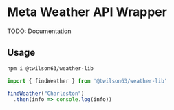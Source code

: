 # Meta Weather API Wrapper

TODO: Documentation

## Usage

``` sh
npm i @twilson63/weather-lib 
```

``` js
import { findWeather } from '@twilson63/weather-lib'

findWeather("Charleston")
  .then(info => console.log(info))

```


